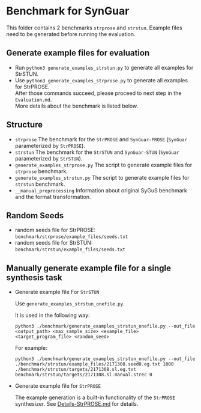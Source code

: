 # Benchmark for SynGuar

This folder contains 2 benchmarks `strprose` and `strstun`. Example files need to be generated before running the evaluation.

## Generate example files for evaluation
- Run `python3 generate_examples_strstun.py` to generate all examples for StrSTUN.
- Use `python3 generate_examples_strprose.py` to generate all examples for StrPROSE.  
After those commands succeed, please proceed to next step in the `Evaluation.md`.   
More details about the benchmark is listed below.

## Structure
- `strprose` The benchmark for the `StrPROSE` and `SynGuar-PROSE` (`SynGuar` parameterized by `StrPROSE`).
- `strstun` The benchmark for the `StrSTUN` and `SynGuar-STUN` (`SynGuar` parameterized by `StrSTUN`).
- `generate_examples_strprose.py` The script to generate example files for `strprose` benchmark.
- `generate_examples_strstun.py` The script to generate example files for `strstun` benchmark.
- `__manual_preprocessing` Information about original SyGuS benchmark and the format transformation.
## Random Seeds
- random seeds file for StrPROSE: `benchmark/strprose/example_files/seeds.txt`
- random seeds file for StrSTUN: `benchmark/strstun/example_files/seeds.txt`

## Manually generate example file for a single synthesis task
- Generate example file For `StrSTUN` 
 
  Use `generate_examples_strstun_onefile.py`.  
  
  It is used in the following way: 
  ```
  python3 ./benchmark/generate_examples_strstun_onefile.py --out_file <output_path> <max_sample_size> <example_file> <target_program_file> <random_seed>
  ```
  For example:
  ```
  python3 ./benchmark/generate_examples_strstun_onefile.py --out_file ./benchmark/strstun/example_files/2171308.seed0.eg.txt 1000 ./benchmark/strstun/targets/2171308.sl.eg.txt benchmark/strstun/targets/2171308.sl.manual.strec 0
  ```

- Generate example file for `StrPROSE`
  
  The example generation is a built-in functionality of the `StrPROSE` synthesizer. See [Details-StrPROSE.md](../docs/Details-StrPROSE.md) for details.